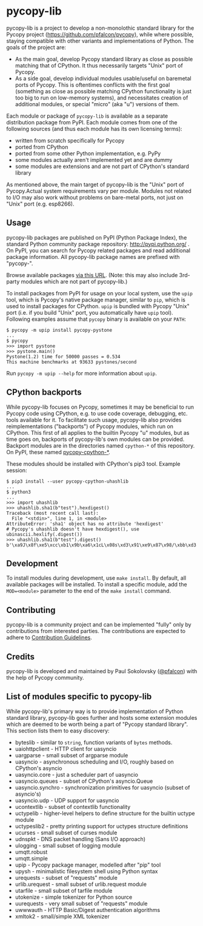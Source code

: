 pycopy-lib
==========
pycopy-lib is a project to develop a non-monolothic standard library
for the Pycopy project (https://github.com/pfalcon/pycopy), while
where possible, staying compatible with other variants and implementations
of Python. The goals of the project are:

* As the main goal, develop Pycopy standard library as close as possible
  matching that of CPython. It thus necessarily targets "Unix" port of
  Pycopy.
* As a side goal, develop individual modules usable/useful on baremetal
  ports of Pycopy. This is oftentimes conflicts with the first goal
  (something as close as possible matching CPython functionality is just
  too big to run on low-memory systems), and necessitates creation
  of additional modules, or special "micro" (aka "u") versions of them.

Each module or package of `pycopy-lib` is available as a separate
distribution package from PyPI. Each module comes from one of the following
sources (and thus each module has its own licensing terms):

* written from scratch specifically for Pycopy
* ported from CPython
* ported from some other Python implementation, e.g. PyPy
* some modules actually aren't implemented yet and are dummy
* some modules are extensions and are not part of CPython's
  standard library

As mentioned above, the main target of pycopy-lib is the "Unix" port
of Pycopy.Actual system requirements vary per module. Modules not
related to I/O may also work without problems on bare-metal ports, not
just on "Unix" port (e.g. esp8266).


Usage
-----
pycopy-lib packages are published on PyPI (Python Package Index),
the standard Python community package repository: http://pypi.python.org/ .
On PyPI, you can search for Pycopy related packages and read
additional package information. All pycopy-lib package names are prefixed
with "pycopy-".

Browse available packages
[via this URL](https://pypi.org/search/?q=pycopy-). (Note: this may
also include 3rd-party modules which are not part of pycopy-lib.)

To install packages from PyPI for usage on your local system, use the
`upip` tool, which is Pycopy's native package manager, similar to
`pip`, which is used to install packages for CPython. `upip` is bundled
with Pycopy "Unix" port (i.e. if you build "Unix" port, you
automatically have `upip` tool). Following examples assume that
`pycopy` binary is available on your `PATH`:

~~~~
$ pycopy -m upip install pycopy-pystone
...
$ pycopy
>>> import pystone
>>> pystone.main()
Pystone(1.2) time for 50000 passes = 0.534
This machine benchmarks at 93633 pystones/second
~~~~

Run `pycopy -m upip --help` for more information about `upip`.


CPython backports
-----------------
While pycopy-lib focuses on Pycopy, sometimes it may be beneficial
to run Pycopy code using CPython, e.g. to use code coverage, debugging,
etc. tools available for it. To facilitate such usage, pycopy-lib also
provides reimplementations ("backports") of Pycopy modules, which
run on CPython. This first of all applies to the builtin Pycopy "u"
modules, but as time goes on, backports of pycopy-lib's own modules can
be provided. Backport modules are in the directories named `cpython-*` of
this repository. On PyPI, these named
[pycopy-cpython-*](https://pypi.org/search/?q=pycopy-cpython-).

These modules should be installed with CPython's pip3 tool. Example session:

~~~
$ pip3 install --user pycopy-cpython-uhashlib
...
$ python3
...
>>> import uhashlib
>>> uhashlib.sha1(b"test").hexdigest()
Traceback (most recent call last):
  File "<stdin>", line 1, in <module>
AttributeError: 'sha1' object has no attribute 'hexdigest'
# Pycopy's uhashlib doesn't have hexdigest(), use ubinascii.hexlify(.digest())
>>> uhashlib.sha1(b"test").digest()
b'\xa9J\x8f\xe5\xcc\xb1\x9b\xa6\x1cL\x08s\xd3\x91\xe9\x87\x98/\xbb\xd3'
~~~


Development
-----------
To install modules during development, use `make install`. By default, all
available packages will be installed. To install a specific module, add the
`MOD=<module>` parameter to the end of the `make install` command.


Contributing
------------
pycopy-lib is a community project and can be implemented "fully" only
by contributions from interested parties. The contributions are expected
to adhere to [Contribution Guidelines](CONTRIBUTING.md).


Credits
-------
pycopy-lib is developed and maintained by Paul Sokolovsky
([@pfalcon](https://github.com/pfalcon/)) with the help of
Pycopy community.

List of modules specific to pycopy-lib
--------------------------------------

While pycopy-lib's primary way is to provide implementation
of Python standard library, pycopy-lib goes further and hosts
some extension modules which are deemed to be worth being a part
of "Pycopy standard library". This section lists them to easy
discovery:

* byteslib - similar to `string`, function variants of `bytes` methods.
* uaiohttpclient - HTTP client for uasyncio
* uargparse - small subset of argparse module
* uasyncio - asynchronous scheduling and I/O, roughly based on CPython's
  asyncio
* uasyncio.core - just a scheduler part of uasyncio
* uasyncio.queues - subset of CPython's asyncio.Queue
* uasyncio.synchro - synchronization primitives for uasyncio (subset
  of asyncio's)
* uasyncio.udp - UDP support for uasyncio
* ucontextlib - subset of contextlib functionality
* uctypelib - higher-level helpers to define structure for the builtin
  uctype module
* uctypeslib2 - pretty printing support for uctypes structure definitions
* ucurses - small subset of curses module
* udnspkt - DNS packet handling (Sans I/O approach)
* ulogging - small subset of logging module
* umqtt.robust
* umqtt.simple
* upip - Pycopy package manager, modelled after "pip" tool
* upysh - minimalistic filesystem shell using Python syntax
* urequests - subset of "requests" module
* urlib.urequest - small subset of urlib.request module
* utarfile - small subset of tarfile module
* utokenize - simple tokenizer for Python source
* uurequests - very small subset of "requests" module
* uwwwauth - HTTP Basic/Digest authentication algorithms
* xmltok2 - small/simple XML tokenizer
